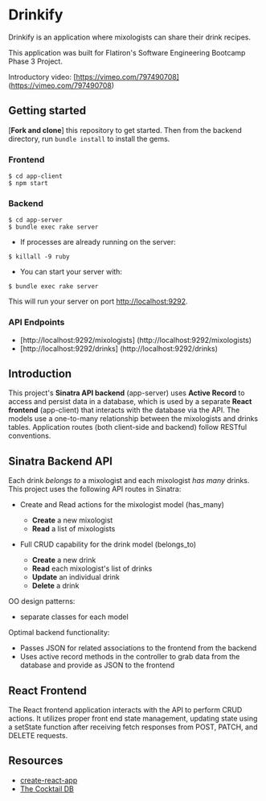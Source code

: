 # Drinkify

Drinkify is an application where mixologists can share their drink recipes.

This application was built for Flatiron's Software Engineering Bootcamp Phase 3 Project.

Introductory video: 
[https://vimeo.com/797490708]
(https://vimeo.com/797490708)

## Getting started

[**Fork and clone**] this repository to get started. Then from the backend directory, run `bundle install` to install the gems.

### Frontend

```console
$ cd app-client 
$ npm start
```

### Backend

```console
$ cd app-server
$ bundle exec rake server
```

- If processes are already running on the server:
```console
$ killall -9 ruby
```

- You can start your server with:

```console
$ bundle exec rake server
```

This will run your server on port
[http://localhost:9292](http://localhost:9292).

### API Endpoints
- [http://localhost:9292/mixologists]
  (http://localhost:9292/mixologists)
- [http://localhost:9292/drinks]
  (http://localhost:9292/drinks)

## Introduction

This project's **Sinatra API backend** (app-server) uses **Active Record** to access and persist data in a database, which is used by a separate **React frontend** (app-client) that interacts with the database via the API. The models use a one-to-many relationship between the mixologists and drinks tables. Application routes (both client-side and backend) follow RESTful conventions.

## Sinatra Backend API
Each drink _belongs to_ a mixologist and each mixologist _has many_ drinks. This project uses the following API routes in Sinatra:
  - Create and Read actions for the mixologist model (has_many)
    - **Create** a new mixologist
    - **Read** a list of mixologists
 
  - Full CRUD capability for the drink model (belongs_to)
    - **Create** a new drink
    - **Read** each mixologist's list of drinks
    - **Update** an individual drink
    - **Delete** a drink

OO design patterns:
- separate classes for each model

Optimal backend functionality:
- Passes JSON for related associations to the frontend from the backend
- Uses active record methods in the controller to grab data from the database and provide as JSON to the frontend

## React Frontend
The React frontend application interacts with the API to perform CRUD actions. It utilizes proper front end state management, updating state using a setState function after receiving fetch responses from POST, PATCH, and DELETE requests.

## Resources
- [create-react-app](https://create-react-app.dev/docs/)
- [The Cocktail DB](https://www.thecocktaildb.com/)
